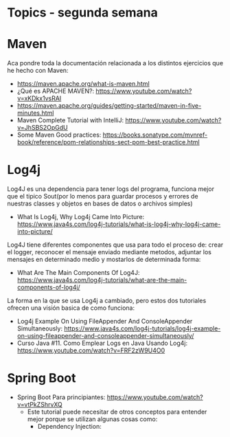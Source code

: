 # Topics - segunda semana

# Maven

Aca pondre toda la documentación relacionada a los distintos ejercicios que he hecho con Maven:

- https://maven.apache.org/what-is-maven.html
- ¿Qué es APACHE MAVEN?: https://www.youtube.com/watch?v=xKDkx1vsRAI
- https://maven.apache.org/guides/getting-started/maven-in-five-minutes.html
- Maven Complete Tutorial with IntelliJ: https://www.youtube.com/watch?v=JhSBS2OpGdU
- Some Maven Good practices: https://books.sonatype.com/mvnref-book/reference/pom-relationships-sect-pom-best-practice.html

# Log4j

Log4J es una dependencia para tener logs del programa, funciona mejor que el tipico Sout(por lo menos para guardar procesos y errores de nuestras classes y objetos en bases de datos o archivos simples)

- What Is Log4j, Why Log4j Came Into Picture: https://www.java4s.com/log4j-tutorials/what-is-log4j-why-log4j-came-into-picture/

Log4J tiene diferentes componentes que usa para todo el proceso de: crear el logger, reconocer el mensaje enviado mediante metodos, adjuntar los mensajes en determinado medio y mostarlos de determinada forma:

- What Are The Main Components Of Log4J: https://www.java4s.com/log4j-tutorials/what-are-the-main-components-of-log4j/

La forma en la que se usa Log4j a cambiado, pero estos dos tutoriales ofrecen una visión basica de como funciona:

- Log4j Example On Using FileAppender And ConsoleAppender Simultaneously: https://www.java4s.com/log4j-tutorials/log4j-example-on-using-fileappender-and-consoleappender-simultaneously/
- Curso Java #11. Como Emplear Logs en Java Usando Log4j: https://www.youtube.com/watch?v=FRF2zW9U4O0

# Spring Boot

- Spring Boot Para principiantes: https://www.youtube.com/watch?v=vtPkZShrvXQ
  - Este tutorial puede necesitar de otros conceptos para entender mejor porque se utilizan algunas cosas como:
    - Dependency Injection: 
